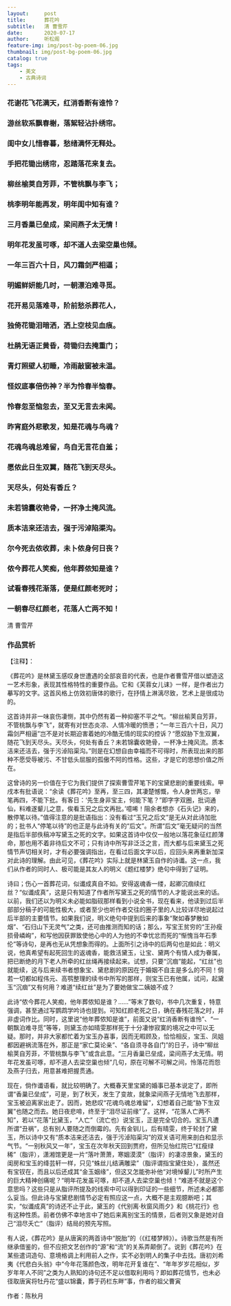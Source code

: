 ```yaml
---
layout:     post
title:      葬花吟
subtitle:   清 曹雪芹
date:       2020-07-17
author:     听松阁
feature-img: img/post-bg-poem-06.jpg
thumbnail: img/post-bg-poem-06.jpg
catalog: true
tags:
    - 美文
    - 古典诗词
---
```



### 花谢花飞花满天，红消香断有谁怜？
### 游丝软系飘春榭，落絮轻沾扑绣帘。
### 闺中女儿惜春暮，愁绪满怀无释处。
### 手把花锄出绣帘，忍踏落花来复去。
### 柳丝榆荚自芳菲，不管桃飘与李飞；
### 桃李明年能再发，明年闺中知有谁？
### 三月香巢已垒成，梁间燕子太无情！
### 明年花发虽可啄，却不道人去梁空巢也倾。
### 一年三百六十日，风刀霜剑严相逼；
### 明媚鲜妍能几时，一朝漂泊难寻觅。
### 花开易见落难寻，阶前愁杀葬花人，
### 独倚花锄泪暗洒，洒上空枝见血痕。
### 杜鹃无语正黄昏，荷锄归去掩重门；
### 青灯照壁人初睡，冷雨敲窗被未温。
### 怪奴底事倍伤神？半为怜春半恼春。
### 怜春忽至恼忽去，至又无言去未闻。
### 昨宵庭外悲歌发，知是花魂与鸟魂？
### 花魂鸟魂总难留，鸟自无言花自羞；
### 愿侬此日生双翼，随花飞到天尽头。
### 天尽头，何处有香丘？
### 未若锦囊收艳骨，一抔净土掩风流。
### 质本洁来还洁去，强于污淖陷渠沟。
### 尔今死去侬收葬，未卜侬身何日丧？
### 侬今葬花人笑痴，他年葬侬知是谁？
### 试看春残花渐落，便是红颜老死时；
### 一朝春尽红颜老，花落人亡两不知！


清 曹雪芹


### 作品赏析
【注释】：

《葬花吟》是林黛玉感叹身世遭遇的全部哀音的代表，也是作者曹雪芹借以塑造这一艺术形象，表现其性格特性的重要作品。它和《芙蓉女儿诔》一样，是作者出力摹写的文字。这首风格上仿效初唐体的歌行，在抒情上淋漓尽致，艺术上是很成功的。

这首诗并非一味哀伤凄恻，其中仍然有着一种抑塞不平之气。“柳丝榆荚自芳菲，不管桃飘与李飞”，就寄有对世态炎凉、人情冷暖的愤懑；“一年三百六十日，风刀霜剑严相逼”岂不是对长期迫害着她的冷酷无情的现实的控诉？“愿奴胁下生双翼，随花飞到天尽头。天尽头，何处有香丘？未若锦囊收艳骨，一杯净土掩风流。质本洁来还洁去，强于污淖陷渠沟。”则是在幻想自由幸福而不可得时，所表现出来的那种不愿受辱被污、不甘低头屈服的孤傲不阿的性格。这些，才是它的思想价值之所在。

这曾诗的另一价值在于它为我们提供了探索曹雪芹笔下的宝黛悲剧的重要线索。甲戌本有批语说：“余读《葬花吟》至再，至三四，其凄楚憾慨，令人身世两忘，举笔再四，不能下批。有客日：‘先生身非宝主，何能下笔？”即字字双圈，批词通仙，料难遂颦儿之意，俟看玉兄之后文再批。’噫唏！阻余者想亦《石头记》来的，散停笔以待。”值得注意的是批语指出：没有看过“玉兄之后文”是无从对此诗加批的；批书人“停笔以待”的也正是与此诗有关的“后文”。所谓“后文”毫无疑问的当然是指后半部佚稿冲写黛玉之死的文字。如果这首诗中仅仅一般地以落花象征红颜薄命，那也用不着非待后文不可；只有诗中所写非泛泛之言，而大都与后来黛玉之死情节声切相关时，才有必要强调指出，在看过后面文字以后，应回头来再重新加深对此诗的理解。由此可见，《葬花吟》实际上就是林黛玉自作的诗谶。这一点，我们从作者的同时人、极可能是其友人的明义《题红楼梦》绝句中得到了证明。
  
  诗曰；伤心一首葬花词，似谶成真自不如。安得返魂香一缕，起卿沉痼续红丝？“似谶成真”，这是只有知道了作者所写黛玉之死的情节的人才能说出来的话。以前，我们还以为明义未必能如脂砚那样看到小说全书，现在看来，他读到过后半部部分稿子的可能性极大，或者至少也听作者交往的圈子里的人比较详尽地说起过后半部的主要情节。如果我们说，明义绝句中提到后来的事象“聚如春梦散如烟”、“石归山下无灵气”之类，还可由推测而知的话；那么，写宝王贫穷的“王孙瘦损骨嶙峋”，和写他因获罪致使他心中的人为他的不幸忧忿而死的“惭愧当年石季伦”等诗句，是再也无从凭想象而得的。上面所引之诗中的后两句也是如此：明义说，他真希望有起死回生的返魂香，能救活黛玉，让宝、黛两个有情人成为眷属，把已断绝的月下老人所牵的红丝绳再接续起来。试想，只要“沉痼”能起，“红丝”也就能续，这与后来续书者想象宝、黛悲剧的原因在于婚姻不自主是多么的不同！倘若一切都如程伟元、高鹗整理的续书中所写的那样，则宝玉已有他属，试问，起黛玉“沉痼”又有何用？难道“续红丝”是为了要她做宝二姨娘不成？
    

此诗“侬今葬花人笑痴，他年葬侬知是谁？……”等末了数句，书中几次重复，特意强调，甚至通过写鹦鹉学吟诗也提到。可知红颜老死之日，确在春残花落之时，并非虚词作比。同时，这里说“他年葬侬知是谁”，前面又说“红消香断有谁怜”、“一朝飘泊难寻觅”等等，则黛玉亦如晴雯那样死于十分凄惨寂寞的境况之中可以无疑。那时，并非大家都忙着为宝玉办喜事，因而无暇顾及，恰恰相反，宝玉、凤姐都因避祸流落在外，那正是“家亡莫论亲”、“各自须寻各自门”的日子，诗中“柳丝榆荚自芳菲，不管桃飘与李飞”或含此意。“三月香巢已垒成，梁间燕子太无情。明年花发虽可啄，却不道人去梁空巢也倾”几句，原在可解不可解之间，怜落花而怨及燕子归去，用意甚难把握贯通。

现在，倘作谶语看，就比较明确了。大概春天里宝黛的婚事已基本说定了，即所谓“香巢已垒成”，可是，到了秋天，发生了变故，就象梁间燕子无情地飞去那样，宝玉被迫离家出走了。因而，她悲叹“花魂鸟魂总难留”，幻想着自己能“胁下生双翼”也随之而去。她日夜悲啼，终至于“泪尽证前缘”了。这样，“花落人亡两不知”，若以“花落”比黛玉，“人亡”（流亡也）说宝玉，正是完全切合的。宝玉凡遭所谓“丑祸”，总有别人要随之而倒霉的。先有金钏儿，后有晴雯，终于轮封了黛玉，所以诗中又有“质本洁来还洁去，强于污淖陷渠沟”的双关语可用来剖白和显示气节。“一别秋风又一年”，宝玉在次年秋天回到贾府，但所见怡红院已“红瘦绿稀”（脂评），潇湘馆更是一片“落叶萧萧，寒姻漠漠”（脂评）的凄凉景象，黛玉的闺房和宝玉的绛芸轩一样，只见“蛛丝儿结满雕梁”（脂评谓指宝黛住处），虽然还有宝钗在，而且以后还成其“金玉姻缘”，但这又怎能弥补他“对境悼颦儿”时所产生的巨大精神创痛呢？“明年花发虽可啄，却不道人去梁空巢也倾！”难道不就是这个意思吗？这些只是从脂评所提及的线索中可以得到印证的一些细节，所述未必都那么妥当。但此诗与宝黛悲剧情节必定有照应这一点，大概不是主观臆断吧；其实，“似谶成真”的诗还不止于此，黛玉的《代别离·秋窗风雨夕》和《桃花行》也有这种性质。前者仿佛不幸地言中了她后来离别宝玉的情景，后者则又象是她对自己“泪尽夭亡”（脂评）结局的预先写照。
 
 有人说，《葬花吟》是从唐寅的两首诗中“脱胎”的（《红楼梦辨》）。诗歌当然是有所继承借鉴的，但不应把文艺创作的“源”和“流”的关系弄颠倒了。说到《葬花吟》在某些遣词造句、意境格调上利用前人之作，实不必到明人的集子中去找。唐初刘希夷《代悲白头翁》中“今年花落颜色改，明年花开复谁在”、“年年岁岁花相似，岁岁年年人不同”之类为人熟知的诗句还不足以借取利用吗？即如葬花情节，也未必径取唐寅将牡丹花“盛以锦囊，葬于药栏东畔”事，作者的祖父曹寅

作者：陈秋月
